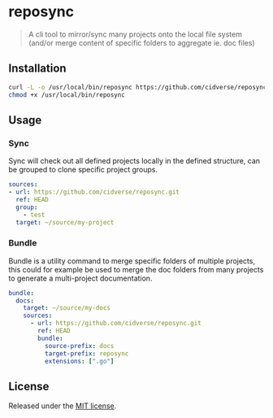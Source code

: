 # reposync

> A cli tool to mirror/sync many projects onto the local file system (and/or merge content of specific folders to aggregate ie. doc files)

## Installation

```bash
curl -L -o /usr/local/bin/reposync https://github.com/cidverse/reposync/releases/download/v0.3.0/linux_amd64
chmod +x /usr/local/bin/reposync
```

## Usage

### Sync

Sync will check out all defined projects locally in the defined structure, can be grouped to clone specific project groups.

```yaml
sources:
- url: https://github.com/cidverse/reposync.git
  ref: HEAD
  group:
    - test
  target: ~/source/my-project
```

### Bundle

Bundle is a utility command to merge specific folders of multiple projects, this could for example be used to merge the doc folders from many projects to generate a multi-project documentation.

```yaml
bundle:
  docs:
    target: ~/source/my-docs
    sources:
      - url: https://github.com/cidverse/reposync.git
        ref: HEAD
        bundle:
          source-prefix: docs
          target-prefix: reposync
          extensions: [".go"]
```

## License

Released under the [MIT license](./LICENSE).
